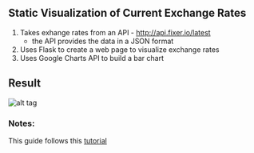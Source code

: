 ## Static Visualization of Current Exchange Rates  
1. Takes exhange rates from an API - http://api.fixer.io/latest
   * the API provides the data in a JSON format   
2. Uses Flask to create a web page to visualize exchange rates  
3. Uses Google Charts API to build a bar chart

## Result  

![alt tag](https://raw.githubusercontent.com/username/projectname/branch/path/to/img.png)

### Notes:  
This guide follows this [tutorial](https://pythonspot.com/en/flask-json-and-the-google-charts-api/)  